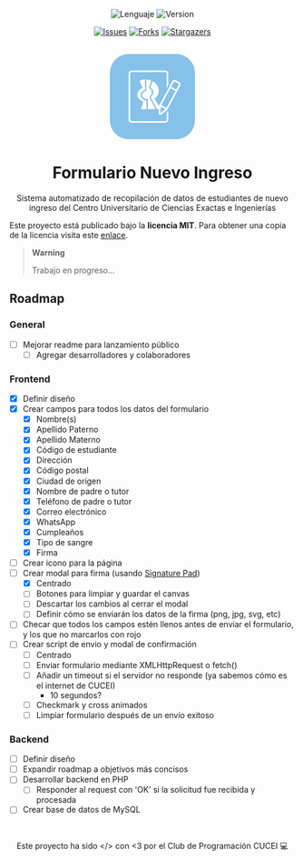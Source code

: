 <div id="main" align="center">

![Lenguaje][language-shield]
![Version][version-shield]
<!-- Estos no funcionarán hasta que el repo sea público -->
[![Issues][issues-shield]][issues-url]
[![Forks][forks-shield]][forks-url]
[![Stargazers][stars-shield]][stars-url]

<br><img src="./res/icono-proyecto.png" height=150><br>

# Formulario Nuevo Ingreso
Sistema automatizado de recopilación de datos de estudiantes de nuevo ingreso del Centro Universitario de Ciencias Exactas e Ingenierías

</div>

Este proyecto está publicado bajo la **licencia MIT**. Para obtener una copia de la licencia visita este [enlace][license-url].

> **Warning**
>
> Trabajo en progreso...

## Roadmap

### General
- [ ] Mejorar readme para lanzamiento público
    - [ ] Agregar desarrolladores y colaboradores

### Frontend
- [x] Definir diseño
- [x] Crear campos para todos los datos del formulario
    - [x] Nombre(s)
    - [x] Apellido Paterno
    - [x] Apellido Materno
    - [x] Código de estudiante
    - [x] Dirección
    - [x] Código postal
    - [x] Ciudad de origen
    - [x] Nombre de padre o tutor
    - [x] Teléfono de padre o tutor
    - [x] Correo electrónico
    - [x] WhatsApp
    - [x] Cumpleaños
    - [x] Tipo de sangre
    - [x] Firma
- [ ] Crear icono para la página
- [ ] Crear modal para firma (usando [Signature Pad][signature-pad-url])
    - [x] Centrado
    - [ ] Botones para limpiar y guardar el canvas
    - [ ] Descartar los cambios al cerrar el modal
    - [ ] Definir cómo se enviarán los datos de la firma (png, jpg, svg, etc)
- [ ] Checar que todos los campos estén llenos antes de enviar el formulario, y los que no marcarlos con rojo
- [ ] Crear script de envio y modal de confirmación
    - [ ] Centrado
    - [ ] Enviar formulario mediante XMLHttpRequest o fetch()
    - [ ] Añadir un timeout si el servidor no responde (ya sabemos cómo es el internet de CUCEI)
        - 10 segundos?
    - [ ] Checkmark y cross animados
    - [ ] Limpiar formulario después de un envío exitoso

### Backend
- [ ] Definir diseño
- [ ] Expandir roadmap a objetivos más concisos
- [ ] Desarrollar backend en PHP
    - [ ] Responder al request con 'OK' si la solicitud fue recibida y procesada
- [ ] Crear base de datos de MySQL

<br><p align="center">
Este proyecto ha sido </> con <3 por el Club de Programación CUCEI 💻
</p>

<!--------------------->
<!--     Enlaces     -->
<!--------------------->

<!-- Badges estáticos -->
[language-shield]: https://img.shields.io/badge/LENGUAJE-HTML%2C%20JS%2C%20PHP-orange?style=for-the-badge
[version-shield]: https://img.shields.io/badge/VERSION-0.1%20pre--alpha-brightgreen?style=for-the-badge

<!-- Badges dinmámicos -->
[issues-shield]: https://img.shields.io/github/issues/Programacion-CUCEI/formulario-ni.svg?style=for-the-badge
[issues-url]: https://github.com/Programacion-CUCEI/formulario-ni/issues
[forks-shield]: https://img.shields.io/github/forks/Programacion-CUCEI/formulario-ni.svg?style=for-the-badge
[forks-url]: https://github.com/Programacion-CUCEI/formulario-ni/network/members
[stars-shield]: https://img.shields.io/github/stars/Programacion-CUCEI/formulario-ni.svg?style=for-the-badge
[stars-url]: https://github.com/Programacion-CUCEI/formulario-ni/stargazers

<!-- Otros enlaces -->
[license-url]: https://github.com/Programacion-CUCEI/formulario-ni/blob/main/LICENSE
[signature-pad-url]: https://github.com/szimek/signature_pad
